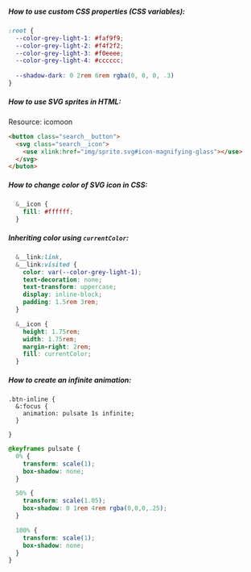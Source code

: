 ##### How to use custom CSS properties (CSS variables):

```scss
:root {
  --color-grey-light-1: #faf9f9;
  --color-grey-light-2: #f4f2f2;
  --color-grey-light-3: #f0eeee;
  --color-grey-light-4: #cccccc;
    
  --shadow-dark: 0 2rem 6rem rgba(0, 0, 0, .3)
}
```

##### How to use SVG sprites in HTML:

Resource: icomoon

```html
<button class="search__button">
  <svg class="search__icon">
    <use xlink:href="img/sprite.svg#icon-magnifying-glass"></use>
  </svg>
</buton>
```

##### How to change color of SVG icon in CSS:

```scss
  &__icon {
    fill: #ffffff;
  }
```

##### Inheriting color using `currentColor`:

```scss
  &__link:link,
  &__link:visited {
    color: var(--color-grey-light-1);
    text-decoration: none;
    text-transform: uppercase;
    display: inline-block;
    padding: 1.5rem 3rem;
  }

  &__icon {
    height: 1.75rem;
    width: 1.75rem;
    margin-right: 2rem;
    fill: currentColor;
  }
```

##### How to create an infinite animation:

```
.btn-inline {
  &:focus {
    animation: pulsate 1s infinite;
  }

}
```



```scss
@keyframes pulsate {
  0% {
    transform: scale(1);
    box-shadow: none;
  }

  50% {
    transform: scale(1.05);
    box-shadow: 0 1rem 4rem rgba(0,0,0,.25);
  }

  100% {
    transform: scale(1);
    box-shadow: none;
  }
}
```

